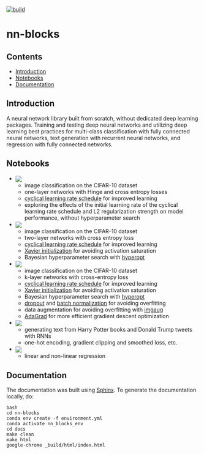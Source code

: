 [![build](https://github.com/mark-antal-csizmadia/nn-blocks/actions/workflows/main.yml/badge.svg)](https://github.com/mark-antal-csizmadia/nn-blocks/actions/workflows/main.yml)

# nn-blocks

## Contents

* [Introduction](#introduction)
* [Notebooks](#notebooks)
* [Documentation](#documentation)

## Introduction <a class="anchor" id="introduction"></a>

A neural network library built from scratch, without dedicated deep learning packages. Training and testing deep neural networks and utilizing deep learning best practices for multi-class classification with fully connected neural networks, text generation with recurrent neural networks, and regression with fully connected networks.

## Notebooks <a class="anchor" id="notebooks"></a>

- <a href="https://nbviewer.jupyter.org/github/mark-antal-csizmadia/nn-blocks/blob/main/one-layer.ipynb">
    <img align="center" src="https://img.shields.io/badge/Jupyter-one%5Flayer.ipynb-informational?style=flat&logo=Jupyter&logoColor=F37626&color=blue" />
  </a>
  
  + image classification on the CIFAR-10 dataset
  + one-layer networks with Hinge and cross entropy losses
  + [cyclical learning rate schedule](https://arxiv.org/abs/1506.01186) for improved learning
  + exploring the effects of the initial learning rate of the cyclical learning rate schedule and L2 regularization strength on model performance, without hyperparameter search


- <a href="https://nbviewer.jupyter.org/github/mark-antal-csizmadia/nn-blocks/blob/main/two-layer.ipynb">
    <img align="center" src="https://img.shields.io/badge/Jupyter-two%5Flayer.ipynb-informational?style=flat&logo=Jupyter&logoColor=F37626&color=blue" />
  </a>
  
  + image classification on the CIFAR-10 dataset
  + two-layer networks with cross entropy loss
  + [cyclical learning rate schedule](https://arxiv.org/abs/1506.01186) for improved learning
  + [Xavier initialization](https://proceedings.mlr.press/v9/glorot10a/glorot10a.pdf) for avoiding activation saturation
  + Bayesian hyperparameter search with [hyperopt](https://github.com/hyperopt/hyperopt)
    

- <a href="https://nbviewer.jupyter.org/github/mark-antal-csizmadia/nn-blocks/blob/main/k-layer.ipynb">
    <img align="center" src="https://img.shields.io/badge/Jupyter-k%5Flayer.ipynb-informational?style=flat&logo=Jupyter&logoColor=F37626&color=blue" />
  </a>
    
  + image classification on the CIFAR-10 dataset
  + k-layer networks with cross-entropy loss
  + [cyclical learning rate schedule](https://arxiv.org/abs/1506.01186) for improved learning
  + [Xavier initialization](https://proceedings.mlr.press/v9/glorot10a/glorot10a.pdf) for avoiding activation saturation
  + Bayesian hyperparameter search with [hyperopt](https://github.com/hyperopt/hyperopt)
  + [dropout](https://jmlr.org/papers/v15/srivastava14a.html) and [batch normalization](https://arxiv.org/abs/1502.03167) for avoiding overfitting
  + data augmentation for avoiding overfitting with [imgaug](https://github.com/aleju/imgaug)
  + [AdaGrad](https://www.jmlr.org/papers/volume12/duchi11a/duchi11a.pdf) for more efficient gradient descent optimization
  

- <a href="https://nbviewer.jupyter.org/github/mark-antal-csizmadia/nn-blocks/blob/main/rnn.ipynb">
    <img align="center" src="https://img.shields.io/badge/Jupyter-rnn.ipynb-informational?style=flat&logo=Jupyter&logoColor=F37626&color=blue" />
  </a>

    + generating text from Harry Potter books and Donald Trump tweets with RNNs
    + one-hot encoding, gradient clipping and smoothed loss, etc.


- <a href="https://nbviewer.jupyter.org/github/mark-antal-csizmadia/nn-blocks/blob/main/regression.ipynb">
    <img align="center" src="https://img.shields.io/badge/Jupyter-regression.ipynb-informational?style=flat&logo=Jupyter&logoColor=F37626&color=blue" />
  </a>
  
    + linear and non-linear regression
    
  
## Documentation <a class="anchor" id="documentation"></a>

The documentation was built using [Sphinx](https://www.sphinx-doc.org/en/master/). To generate the documentation locally, do:

```
bash
cd nn-blocks
conda env create -f environment.yml
conda activate nn_blocks_env
cd docs
make clean
make html
google-chrome _build/html/index.html
```
